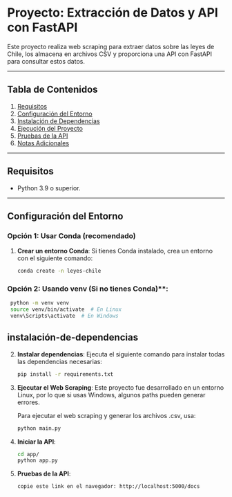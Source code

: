 # Proyecto: Extracción de Datos y API con FastAPI

Este proyecto realiza web scraping para extraer datos sobre las leyes de Chile, los almacena en archivos CSV y proporciona una API con FastAPI para consultar estos datos.

---

## Tabla de Contenidos

1. [Requisitos](#requisitos)
2. [Configuración del Entorno](#configuración-del-entorno)
3. [Instalación de Dependencias](#instalación-de-dependencias)
4. [Ejecución del Proyecto](#ejecución-del-proyecto)
5. [Pruebas de la API](#pruebas-de-la-api)
6. [Notas Adicionales](#notas-adicionales)

---

## Requisitos

- Python 3.9 o superior.

---

## Configuración del Entorno

### Opción 1: Usar Conda (recomendado)

1. **Crear un entorno Conda**:
   Si tienes Conda instalado, crea un entorno con el siguiente comando:

   ```bash
   conda create -n leyes-chile
   ```

### Opción 2: Usando venv (Si no tienes Conda)\*\*:

```bash
 python -m venv venv
 source venv/bin/activate  # En Linux
 venv\Scripts\activate  # En Windows
```

## instalación-de-dependencias

2. **Instalar dependencias**:
   Ejecuta el siguiente comando para instalar todas las dependencias necesarias:

   ```bash
   pip install -r requirements.txt
   ```

3. **Ejecutar el Web Scraping**:
   Este proyecto fue desarrollado en un entorno Linux, por lo que si usas Windows, algunos paths pueden generar errores.

   Para ejecutar el web scraping y generar los archivos .csv, usa:

   ```bash
   python main.py
   ```

4. **Iniciar la API**:

   ```bash
   cd app/
   python app.py
   ```

5. **Pruebas de la API**:

   ```bash
   copie este link en el navegador: http://localhost:5000/docs
   ```
